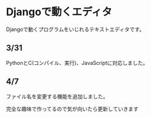 # Djangoで動くエディタ
Djangoで動くプログラムをいじれるテキストエディタです。

## 3/31
PythonとC(コンパイル、実行)、JavaScriptに対応しました。

## 4/7
ファイル名を変更する機能を追加しました。

完全な趣味で作ってるので気が向いたら更新していきます
